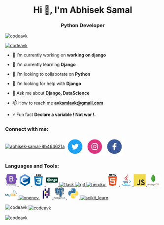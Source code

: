 <h1 align="center">Hi 👋, I'm Abhisek Samal</h1>
<h3 align="center">Python Developer</h3>

<p align="left"> <img src="https://komarev.com/ghpvc/?username=codeavk&label=Profile%20views&color=0e75b6&style=flat" alt="codeavk" /> </p>

<p align="left"> <a href="https://github.com/ryo-ma/github-profile-trophy"><img src="https://github-profile-trophy.vercel.app/?username=codeavk" alt="codeavk" /></a> </p>

- 🔭 I’m currently working on **working on django**

- 🌱 I’m currently learning **Django**

- 👯 I’m looking to collaborate on **Python**

- 🤝 I’m looking for help with **Django**

- 💬 Ask me about **Django, DataScience**

- 📫 How to reach me **avksmlavk@gmail.com**

- ⚡ Fun fact **Declare a variable ! Not war !.**

<h3 align="left">Connect with me:</h3>
<p align="left">
<a href="https://linkedin.com/in/abhisek-samal-8b464621a" target="blank"><img align="center" src="https://raw.githubusercontent.com/rahuldkjain/github-profile-readme-generator/master/src/images/icons/Social/linked-in-alt.svg" alt="abhisek-samal-8b464621a" height="30" width="40" /></a>
<a href="https://mobile.twitter.com/Abhisek65668321" target="blank"><img align="center"  src="https://github.com/aritraroy/social-icons/raw/master/twitter-icon.png?raw=true" width="60" height="60" style="max-width: 100%;" alt="abhisek-samal-8b464621a" height="30" width="40" /></a>
<a href="https://www.instagram.com/samalavisek/" target="blank"><img align="center"  src="https://github.com/aritraroy/social-icons/raw/master/instagram-icon.png?raw=true" width="60" height="60" style="max-width: 100%;" alt="abhisek-samal-8b464621a" height="30" width="40" /></a>
 <a href="https://www.facebook.com/avisek.samal.92" target="blank"><img align="center"  src="https://github.com/aritraroy/social-icons/raw/master/facebook-icon.png?raw=true" width="60" height="60" style="max-width: 100%;" alt="abhisek-samal-8b464621a" height="30" width="40" /></a>
 </p>

<h3 align="left">Languages and Tools:</h3>
<p align="left"> <a href="https://getbootstrap.com" target="_blank" rel="noreferrer"> <img src="https://raw.githubusercontent.com/devicons/devicon/master/icons/bootstrap/bootstrap-plain-wordmark.svg" alt="bootstrap" width="40" height="40"/> </a> <a href="https://www.cprogramming.com/" target="_blank" rel="noreferrer"> <img src="https://raw.githubusercontent.com/devicons/devicon/master/icons/c/c-original.svg" alt="c" width="40" height="40"/> </a> <a href="https://www.w3schools.com/css/" target="_blank" rel="noreferrer"> <img src="https://raw.githubusercontent.com/devicons/devicon/master/icons/css3/css3-original-wordmark.svg" alt="css3" width="40" height="40"/> </a> <a href="https://www.djangoproject.com/" target="_blank" rel="noreferrer"> <img src="https://raw.githubusercontent.com/devicons/devicon/master/icons/django/django-original.svg" alt="django" width="40" height="40"/> </a> <a href="https://flask.palletsprojects.com/" target="_blank" rel="noreferrer"> <img src="https://www.vectorlogo.zone/logos/pocoo_flask/pocoo_flask-icon.svg" alt="flask" width="40" height="40"/> </a> <a href="https://git-scm.com/" target="_blank" rel="noreferrer"> <img src="https://www.vectorlogo.zone/logos/git-scm/git-scm-icon.svg" alt="git" width="40" height="40"/> </a> <a href="https://heroku.com" target="_blank" rel="noreferrer"> <img src="https://www.vectorlogo.zone/logos/heroku/heroku-icon.svg" alt="heroku" width="40" height="40"/> </a> <a href="https://www.w3.org/html/" target="_blank" rel="noreferrer"> <img src="https://raw.githubusercontent.com/devicons/devicon/master/icons/html5/html5-original-wordmark.svg" alt="html5" width="40" height="40"/> </a> <a href="https://www.java.com" target="_blank" rel="noreferrer"> <img src="https://raw.githubusercontent.com/devicons/devicon/master/icons/java/java-original.svg" alt="java" width="40" height="40"/> </a> <a href="https://developer.mozilla.org/en-US/docs/Web/JavaScript" target="_blank" rel="noreferrer"> <img src="https://raw.githubusercontent.com/devicons/devicon/master/icons/javascript/javascript-original.svg" alt="javascript" width="40" height="40"/> </a> <a href="https://www.mongodb.com/" target="_blank" rel="noreferrer"> <img src="https://raw.githubusercontent.com/devicons/devicon/master/icons/mongodb/mongodb-original-wordmark.svg" alt="mongodb" width="40" height="40"/> </a> <a href="https://www.mysql.com/" target="_blank" rel="noreferrer"> <img src="https://raw.githubusercontent.com/devicons/devicon/master/icons/mysql/mysql-original-wordmark.svg" alt="mysql" width="40" height="40"/> </a> <a href="https://opencv.org/" target="_blank" rel="noreferrer"> <img src="https://www.vectorlogo.zone/logos/opencv/opencv-icon.svg" alt="opencv" width="40" height="40"/> </a> <a href="https://pandas.pydata.org/" target="_blank" rel="noreferrer"> <img src="https://raw.githubusercontent.com/devicons/devicon/2ae2a900d2f041da66e950e4d48052658d850630/icons/pandas/pandas-original.svg" alt="pandas" width="40" height="40"/> </a> <a href="https://www.postgresql.org" target="_blank" rel="noreferrer"> <img src="https://raw.githubusercontent.com/devicons/devicon/master/icons/postgresql/postgresql-original-wordmark.svg" alt="postgresql" width="40" height="40"/> </a> <a href="https://www.python.org" target="_blank" rel="noreferrer"> <img src="https://raw.githubusercontent.com/devicons/devicon/master/icons/python/python-original.svg" alt="python" width="40" height="40"/> </a> <a href="https://scikit-learn.org/" target="_blank" rel="noreferrer"> <img src="https://upload.wikimedia.org/wikipedia/commons/0/05/Scikit_learn_logo_small.svg" alt="scikit_learn" width="40" height="40"/> </a> </p>

<p><img align="left" src="https://github-readme-stats.vercel.app/api/top-langs?username=codeavk&show_icons=true&locale=en&layout=compact" alt="codeavk" /></p>

<p>&nbsp;<img align="center" src="https://github-readme-stats.vercel.app/api?username=codeavk&show_icons=true&locale=en" alt="codeavk" /></p>

<p><img align="center" src="https://github-readme-streak-stats.herokuapp.com/?user=codeavk&" alt="codeavk" /></p>
